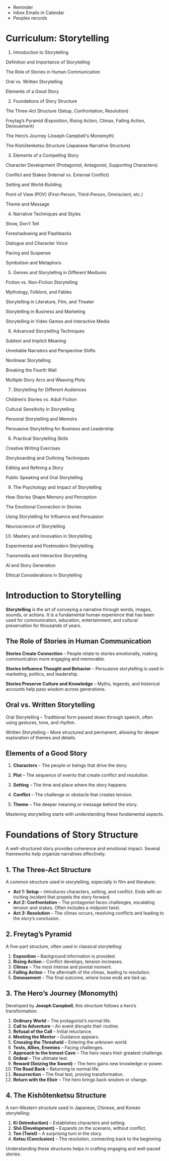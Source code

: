 * Reminder
* Inbox Emails in Calendar
* Peoples records


# Curriculum: Storytelling

1. Introduction to Storytelling

Definition and Importance of Storytelling

The Role of Stories in Human Communication

Oral vs. Written Storytelling

Elements of a Good Story


2. Foundations of Story Structure

The Three-Act Structure (Setup, Confrontation, Resolution)

Freytag’s Pyramid (Exposition, Rising Action, Climax, Falling Action, Denouement)

The Hero’s Journey (Joseph Campbell's Monomyth)

The Kishōtenketsu Structure (Japanese Narrative Structure)


3. Elements of a Compelling Story

Character Development (Protagonist, Antagonist, Supporting Characters)

Conflict and Stakes (Internal vs. External Conflict)

Setting and World-Building

Point of View (POV) (First-Person, Third-Person, Omniscient, etc.)

Theme and Message


4. Narrative Techniques and Styles

Show, Don’t Tell

Foreshadowing and Flashbacks

Dialogue and Character Voice

Pacing and Suspense

Symbolism and Metaphors


5. Genres and Storytelling in Different Mediums

Fiction vs. Non-Fiction Storytelling

Mythology, Folklore, and Fables

Storytelling in Literature, Film, and Theater

Storytelling in Business and Marketing

Storytelling in Video Games and Interactive Media


6. Advanced Storytelling Techniques

Subtext and Implicit Meaning

Unreliable Narrators and Perspective Shifts

Nonlinear Storytelling

Breaking the Fourth Wall

Multiple Story Arcs and Weaving Plots


7. Storytelling for Different Audiences

Children’s Stories vs. Adult Fiction

Cultural Sensitivity in Storytelling

Personal Storytelling and Memoirs

Persuasive Storytelling for Business and Leadership


8. Practical Storytelling Skills

Creative Writing Exercises

Storyboarding and Outlining Techniques

Editing and Refining a Story

Public Speaking and Oral Storytelling


9. The Psychology and Impact of Storytelling

How Stories Shape Memory and Perception

The Emotional Connection in Stories

Using Storytelling for Influence and Persuasion

Neuroscience of Storytelling


10. Mastery and Innovation in Storytelling

Experimental and Postmodern Storytelling

Transmedia and Interactive Storytelling

AI and Story Generation

Ethical Considerations in Storytelling




# Introduction to Storytelling

**Storytelling** is the art of conveying a narrative through words, images, sounds, or actions. It is a fundamental human experience that has been used for communication, education, entertainment, and cultural preservation for thousands of years.

## The Role of Stories in Human Communication

**Stories Create Connection** – People relate to stories emotionally, making communication more engaging and memorable.

**Stories Influence Thought and Behavior** – Persuasive storytelling is used in marketing, politics, and leadership.

**Stories Preserve Culture and Knowledge** – Myths, legends, and historical accounts help pass wisdom across generations.


## Oral vs. Written Storytelling

Oral Storytelling – Traditional form passed down through speech, often using gestures, tone, and rhythm.

Written Storytelling – More structured and permanent, allowing for deeper exploration of themes and details.


## Elements of a Good Story

1. **Characters** – The people or beings that drive the story.


2. **Plot** – The sequence of events that create conflict and resolution.


3. **Setting** – The time and place where the story happens.


4. **Conflict** – The challenge or obstacle that creates tension.


5. **Theme** – The deeper meaning or message behind the story.



Mastering storytelling starts with understanding these fundamental aspects. 


# Foundations of Story Structure 

A well-structured story provides coherence and emotional impact. Several frameworks help organize narratives effectively.

## 1. The Three-Act Structure 

A common structure used in storytelling, especially in film and literature:

* **Act 1: Setup** – Introduces characters, setting, and conflict. Ends with an inciting incident that propels the story forward.
* **Act 2: Confrontation** – The protagonist faces challenges, escalating tension and stakes. Often includes a midpoint twist.
* **Act 3: Resolution** – The climax occurs, resolving conflicts and leading to the story’s conclusion.

## 2. Freytag’s Pyramid 

A five-part structure, often used in classical storytelling:

1. **Exposition** – Background information is provided.
2. **Rising Action** – Conflict develops, tension increases.
3. **Climax** – The most intense and pivotal moment.
4. **Falling Action** – The aftermath of the climax, leading to resolution.
5. **Denouement** – The final outcome, where loose ends are tied up.

## 3. The Hero’s Journey (Monomyth) 

Developed by **Joseph Campbell**, this structure follows a hero’s transformation:

1. **Ordinary World** – The protagonist’s normal life.
2. **Call to Adventure** – An event disrupts their routine.
3. **Refusal of the Call** – Initial reluctance.
4. **Meeting the Mentor** – Guidance appears.
5. **Crossing the Threshold** – Entering the unknown world.
6. **Tests, Allies, Enemies** – Facing challenges.
7. **Approach to the Inmost Cave** – The hero nears their greatest challenge.
8. **Ordeal** – The ultimate test.
9. **Reward (Seizing the Sword)** – The hero gains new knowledge or power.
10. **The Road Back** – Returning to normal life.
11. **Resurrection** – The final test, proving transformation.
12. **Return with the Elixir** – The hero brings back wisdom or change.

## 4. The Kishōtenketsu Structure 

A non-Western structure used in Japanese, Chinese, and Korean storytelling:

1. **Ki (Introduction)** – Establishes characters and setting.
2. **Shō (Development)** – Expands on the scenario, without conflict.
3. **Ten (Twist)** – A surprising turn in the story.
4. **Ketsu (Conclusion)** – The resolution, connecting back to the beginning. 

Understanding these structures helps in crafting engaging and well-paced stories.



